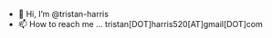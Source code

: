 - 👋 Hi, I’m @tristan-harris
- 📫 How to reach me ... tristan[DOT]harris520[AT]gmail[DOT]com

<!---
tristan-harris/tristan-harris is a ✨ special ✨ repository because its `README.md` (this file) appears on your GitHub profile.
You can click the Preview link to take a look at your changes.
--->
